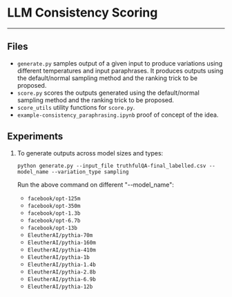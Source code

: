 # LLM Consistency Scoring

***

## Files
- `generate.py` samples output of a given input to produce variations using different temperatures and input paraphrases. It produces outputs using the default/normal sampling method and the ranking trick to be proposed.
- `score.py` scores the outputs generated using the default/normal sampling method and the ranking trick to be proposed.
- `score_utils` utility functions for `score.py`.
- `example-consistency_paraphrasing.ipynb` proof of concept of the idea.

## Experiments
1. To generate outputs across model sizes and types:
    
    `python generate.py --input_file truthfulQA-final_labelled.csv --model_name --variation_type sampling`
    
    Run the above command on different "--model_name":
    - `facebook/opt-125m`
    - `facebook/opt-350m`
    - `facebook/opt-1.3b` 
    - `facebook/opt-6.7b` 
    - `facebook/opt-13b` 
    - `EleutherAI/pythia-70m`
    - `EleutherAI/pythia-160m`
    - `EleutherAI/pythia-410m`
    - `EleutherAI/pythia-1b`
    - `EleutherAI/pythia-1.4b`
    - `EleutherAI/pythia-2.8b`
    - `EleutherAI/pythia-6.9b`
    - `EleutherAI/pythia-12b`
